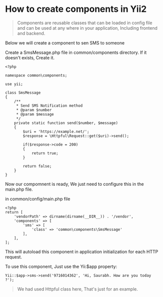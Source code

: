 # How to create components in Yii2

> Components are reusable classes that can be loaded in config file and can be used at any where in your application, Including frontend and backend.

Below we will create a component to sen SMS to someone

Create a SmsMessage.php file in common/components directory.
If it doesn't exists, Create it.
```
<?php

namespace common\components;

use yii;

class SmsMessage
{
    /**
     * Send SMS Notification method
     * @param $number
     * @param $message
     */
    private static function send($number, $message)
    {
        $uri = 'https://example.net/';
        $response = \Httpful\Request::get($uri)->send();

        if($response->code = 200)
        {
            return true;
        }

        return false;
    }
}
```

Now our compomnent is ready, We just need to configure this in the main.php file.

in common/config/main.php file

```
<?php
return [
    'vendorPath' => dirname(dirname(__DIR__)) . '/vendor',
    'components' => [
        'sms' => [
            'class' => 'common\components\SmsMessage'
        ],
    ],
];
```

This will autoload this component in application initialization for each HTTP request.


To use this component, Just use the Yii:$app property:
```
Yii::$app->sms->send('9716014362', 'Hi, Saurabh. How are you today ?');
```


> We had used Httpful class here, That's just for an example.
